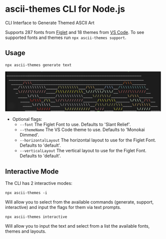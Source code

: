 # ascii-themes CLI for Node.js
CLI Interface to Generate Themed ASCII Art

Supports 287 fonts from [Figlet](http://www.figlet.org/) and 18 themes from [VS Code](https://code.visualstudio.com/). To see supported fonts and themes run `npx ascii-themes support`.

## Usage

```
npx ascii-themes generate text
```

![ASCII Themes Text](https://raw.githubusercontent.com/AlexLakatos/ascii-themes/master/ascii-themes-text.png)

- Optional flags:
  - `--font` The Figlet Font to use. Defaults to 'Slant Relief'.
  - `--themeName` The VS Code theme to use. Defaults to 'Monokai Dimmed'.
  - `--horizontalLayout` The horizontal layout to use for the Figlet Font. Defaults to 'default'.
  - `--verticalLayout` The vertical layout to use for the Figlet Font. Defaults to 'default'.

## Interactive Mode

The CLI has 2 interactive modes:

```
npx ascii-themes -i
```

Will allow you to select from the available commands (generate, support, interactive) and input the flags for them via text prompts.

```
npx ascii-themes interactive
```

Will allow you to input the text and select from a list the available fonts, themes and layouts.